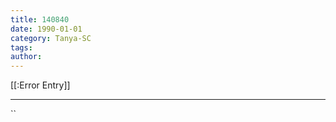 ```yaml
---
title: 140840
date: 1990-01-01
category: Tanya-SC
tags: 
author: 
---
```


[[:Error Entry]]

---



``
